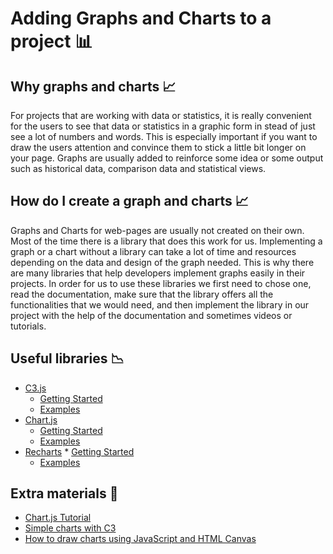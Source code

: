 # Adding Graphs and Charts to a project 📊

## Why graphs and charts 📈

For projects that are working with data or statistics, it is really convenient for the users to see that data or statistics in a graphic form in stead of just see a lot of numbers and words. This is especially important if you want to draw the users attention and convince them to stick a little bit longer on your page. Graphs are usually added to reinforce some idea or some output such as historical data, comparison data and statistical views.

## How do I create a graph and charts 📈

Graphs and Charts for web-pages are usually not created on their own. Most of the time there is a library that does this work for us. Implementing a graph or a chart without a library can take a lot of time and resources depending on the data and design of the graph needed. This is why there are many libraries that help developers implement graphs easily in their projects. In order for us to use these libraries we first need to chose one, read the documentation, make sure that the library offers all the functionalities that we would need, and then implement the library in our project with the help of the documentation and sometimes videos or tutorials.

## Useful libraries 📉

- [C3.js](https://c3js.org/)
  - [Getting Started](https://c3js.org/gettingstarted.html)
  - [Examples](https://c3js.org/examples.html)
- [Chart.js](https://www.chartjs.org/)
  - [Getting Started](https://www.chartjs.org/docs/latest/)
  - [Examples](https://www.chartjs.org/samples/latest/)
- [Recharts](http://recharts.org/en-US) \* [Getting Started](http://recharts.org/en-US/guide)
  - [Examples](http://recharts.org/en-US/examples)

## Extra materials 🎁

- [Chart.js Tutorial](https://www.youtube.com/watch?v=sE08f4iuOhA)
- [Simple charts with C3](http://jocellyn.cz/2014/07/25/simple-charts-with-c3.html)
- [How to draw charts using JavaScript and HTML Canvas](https://code.tutsplus.com/tutorials/how-to-draw-a-pie-chart-and-doughnut-chart-using-javascript-and-html5-canvas--cms-27197)
